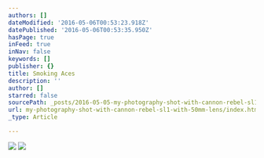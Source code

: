 ```yaml
---
authors: []
dateModified: '2016-05-06T00:53:23.918Z'
datePublished: '2016-05-06T00:53:35.950Z'
hasPage: true
inFeed: true
inNav: false
keywords: []
publisher: {}
title: Smoking Aces
description: ''
author: []
starred: false
sourcePath: _posts/2016-05-05-my-photography-shot-with-cannon-rebel-sl1-with-50mm-lens.md
url: my-photography-shot-with-cannon-rebel-sl1-with-50mm-lens/index.html
_type: Article

---
```

![](https://s3-us-west-2.amazonaws.com/the-grid-img/p/6ed9c9dee9df9b3dc8428aceaedfc342bc2cf1fe.jpg)
![](https://the-grid-user-content.s3-us-west-2.amazonaws.com/b3708e2c-304f-4880-b95d-6b64d43e5250.jpg)